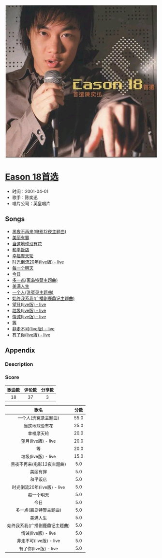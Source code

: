 <p align="center">
	<img src="imgs/eason_首选.jpg" alt="album_img" />
</p>

# [Eason 18首选](https://music.163.com/album?id=2374010)

* 时间：2001-04-01
* 歌手：陈奕迅
* 唱片公司：英皇唱片
## Songs

* [黑夜不再来(电影12夜主题曲)](songs/黑夜不再来_电影_夜主题曲__26075109/README.md)
* [美丽有罪](songs/美丽有罪_26075113/README.md)
* [当这地球没有花](songs/当这地球没有花_26075104/README.md)
* [和平饭店](songs/和平饭店_26075108/README.md)
* [幸福摩天轮](songs/幸福摩天轮_26075119/README.md)
* [时光倒流20年(live版) - live](songs/时光倒流_年_live版_live_26075116/README.md)
* [每一个明天](songs/每一个明天_26075112/README.md)
* [今日](songs/今日_26075110/README.md)
* [多一点(离岛特警主题曲)](songs/多一点_离岛特警主题曲__26075106/README.md)
* [美满人生](songs/美满人生_26075114/README.md)
* [一个人(洗冤录主题曲)](songs/一个人_洗冤录主题曲__26075120/README.md)
* [始终我系我(广播剧鹿鼎记主题曲)](songs/始终我系我_广播剧鹿鼎记主题曲__26075117/README.md)
* [望月(live版) - live](songs/望月_live版_live_26075118/README.md)
* [垃圾(live版) - live](songs/垃圾_live版_live_26075111/README.md)
* [情诫(live版) - live](songs/情诫_live版_live_26075115/README.md)
* [等](songs/等_26075105/README.md)
* [非走不可(live版) - live](songs/非走不可_live版_live_26075107/README.md)
* [有了你(live版) - live](songs/有了你_live版_live_26075121/README.md)
## Appendix

### Description



### Score

|歌曲数|评论数|分享数|
|:---:|:---:|:---:|
|18|37|3|

|歌名|分数|
|:---:|:---:|
|一个人(洗冤录主题曲)|55.0
|当这地球没有花|25.0
|幸福摩天轮|20.0
|望月(live版) - live|20.0
|等|20.0
|垃圾(live版) - live|15.0
|黑夜不再来(电影12夜主题曲)|5.0
|美丽有罪|5.0
|和平饭店|5.0
|时光倒流20年(live版) - live|5.0
|每一个明天|5.0
|今日|5.0
|多一点(离岛特警主题曲)|5.0
|美满人生|5.0
|始终我系我(广播剧鹿鼎记主题曲)|5.0
|情诫(live版) - live|5.0
|非走不可(live版) - live|5.0
|有了你(live版) - live|5.0

